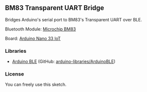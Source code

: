 ## BM83 Transparent UART Bridge

Bridges Arduino's serial port to BM83's Transparent UART over BLE.

Bluetooth Module: [Microchip BM83](https://www.microchip.com/wwwproducts/en/BM83)

Board: [Arduino Nano 33 IoT](https://store.arduino.cc/arduino-nano-33-iot)

### Libraries
- [Arduino BLE](https://www.arduino.cc/en/Reference/ArduinoBLE) (GitHub: [arduino-libraries/ArduinoBLE](https://github.com/arduino-libraries/ArduinoBLE))

### License

You can freely use this sketch.
